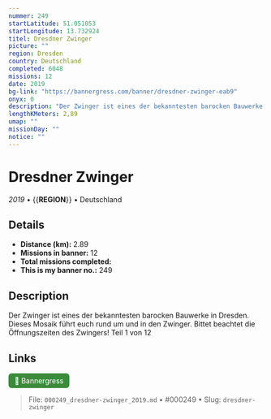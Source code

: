 ```yaml
---
nummer: 249
startLatitude: 51.051053
startLongitude: 13.732924
titel: Dresdner Zwinger
picture: ""
region: Dresden
country: Deutschland
completed: 6048
missions: 12
date: 2019
bg-link: "https://bannergress.com/banner/dresdner-zwinger-eab9"
onyx: 0
description: "Der Zwinger ist eines der bekanntesten barocken Bauwerke in Dresden.\nDieses Mosaik führt euch rund um und in den Zwinger.\nBittet beachtet die Öffnungszeiten des Zwingers!\nTeil 1 von 12"
lengthKMeters: 2,89
umap: ""
missionDay: ""
notice: ""
---
```

# Dresdner Zwinger

*2019* • {{__REGION__}} • Deutschland





## Details
- **Distance (km):** 2.89
- **Missions in banner:** 12
- **Total missions completed:** 
- **This is my banner no.:** 249



## Description
Der Zwinger ist eines der bekanntesten barocken Bauwerke in Dresden.
Dieses Mosaik führt euch rund um und in den Zwinger.
Bittet beachtet die Öffnungszeiten des Zwingers!
Teil 1 von 12



## Links
<a href="https://bannergress.com/banner/dresdner-zwinger-eab9" target="_blank" style="display:inline-block;margin-right:8px;padding:6px 12px;background:#3c8b3c;color:#fff;text-decoration:none;border-radius:6px;">🔗 Bannergress</a>



> File: `000249_dresdner-zwinger_2019.md` • #000249 • Slug: `dresdner-zwinger`
